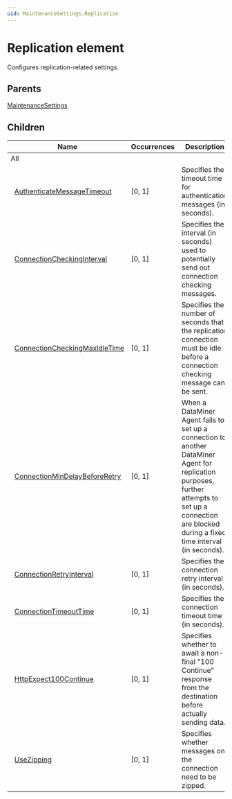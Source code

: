 ```yaml
---
uid: MaintenanceSettings.Replication
---
```


# Replication element

Configures replication-related settings.

## Parents

[MaintenanceSettings](xref:MaintenanceSettings)

## Children

| Name | Occurrences | Description |
| --- | --- | --- |
| All |  |  |
| &#160;&#160;[AuthenticateMessageTimeout](xref:MaintenanceSettings.Replication.AuthenticateMessageTimeout) | [0, 1] | Specifies the timeout time for authentication messages (in seconds). |
| &#160;&#160;[ConnectionCheckingInterval](xref:MaintenanceSettings.Replication.ConnectionCheckingInterval) | [0, 1] | Specifies the interval (in seconds) used to potentially send out connection checking messages. |
| &#160;&#160;[ConnectionCheckingMaxIdleTime](xref:MaintenanceSettings.Replication.ConnectionCheckingMaxIdleTime) | [0, 1] | Specifies the number of seconds that the replication connection must be idle before a connection checking message can be sent. |
| &#160;&#160;[ConnectionMinDelayBeforeRetry](xref:MaintenanceSettings.Replication.ConnectionMinDelayBeforeRetry) | [0, 1] | When a DataMiner Agent fails to set up a connection to another DataMiner Agent for replication purposes, further attempts to set up a connection are blocked during a fixed time interval (in seconds). |
| &#160;&#160;[ConnectionRetryInterval](xref:MaintenanceSettings.Replication.ConnectionRetryInterval) | [0, 1] | Specifies the connection retry interval (in seconds). |
| &#160;&#160;[ConnectionTimeoutTime](xref:MaintenanceSettings.Replication.ConnectionTimeoutTime) | [0, 1] | Specifies the connection timeout time (in seconds). |
| &#160;&#160;[HttpExpect100Continue](xref:MaintenanceSettings.Replication.HttpExpect100Continue) | [0, 1] | Specifies whether to await a non-final "100 Continue" response from the destination before actually sending data. |
| &#160;&#160;[UseZipping](xref:MaintenanceSettings.Replication.UseZipping) | [0, 1] | Specifies whether messages on the connection need to be zipped. |
